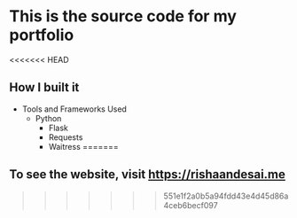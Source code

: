 # This is the source code for my portfolio
<<<<<<< HEAD
## How I built it
- Tools and Frameworks Used
    - Python
        - Flask
        - Requests
        - Waitress
=======
## To see the website, visit https://rishaandesai.me
>>>>>>> 551e1f2a0b5a94fdd43e4d45d86a4ceb6becf097
